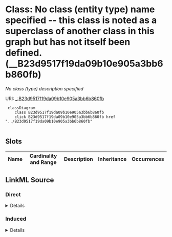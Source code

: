 

# Class: No class (entity type) name specified -- this class is noted as a superclass of another class in this graph but has not itself been defined. (__B23d9517f19da09b10e905a3bb6b860fb)


_No class (type) description specified_







URI: [_:B23d9517f19da09b10e905a3bb6b860fb](_:B23d9517f19da09b10e905a3bb6b860fb)






```mermaid
 classDiagram
    class B23d9517f19da09b10e905a3bb6b860fb
    click B23d9517f19da09b10e905a3bb6b860fb href "../B23d9517f19da09b10e905a3bb6b860fb"
      
```




<!-- no inheritance hierarchy -->


## Slots

| Name | Cardinality and Range | Description | Inheritance | Occurrences |
| ---  | --- | --- | --- | --- |














## LinkML Source

<!-- TODO: investigate https://stackoverflow.com/questions/37606292/how-to-create-tabbed-code-blocks-in-mkdocs-or-sphinx -->

### Direct

<details>

```yaml
name: __B23d9517f19da09b10e905a3bb6b860fb
conforms_to: No schema conformance document specified
description: No class (type) description specified
title: No class (entity type) name specified -- this class is noted as a superclass
  of another class in this graph but has not itself been defined.
from_schema: sawgraph-kg
rank: 1000
class_uri: _:B23d9517f19da09b10e905a3bb6b860fb

```
</details>

### Induced

<details>

```yaml
name: __B23d9517f19da09b10e905a3bb6b860fb
conforms_to: No schema conformance document specified
description: No class (type) description specified
title: No class (entity type) name specified -- this class is noted as a superclass
  of another class in this graph but has not itself been defined.
from_schema: sawgraph-kg
rank: 1000
class_uri: _:B23d9517f19da09b10e905a3bb6b860fb

```
</details>